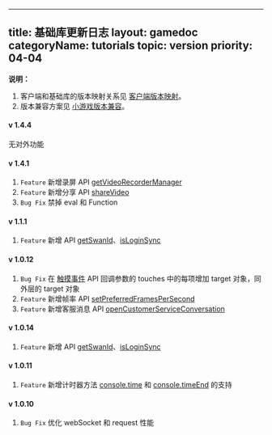
---
title: 基础库更新日志
layout: gamedoc
categoryName: tutorials
topic: version
priority: 04-04
---

<!--
todo 需要在新增的 api , 需要在 api 旁附上可支持的版本号
todo 增加流程规范，每次上线时，有要上线内容的同学提供上线功能以及是否对外发布上线内容。上线值班人，需要把上线内容补充到此处。修改文档目录结构后，一定要检查这儿的链接是否失效。
 -->


<!--

todo 11.6.0 客户端发版后再开放

#### v 1.5.2
1. `feat` 新增交叉推荐 API createRecommendationButton
2. `feat` 新增 API 加速计、屏幕、罗盘、剪切板、saveImageToPhotosAlbum

-->



**说明：**
1. 客户端和基础库的版本映射关系见 [客户端版本映射](/game/tutorials/version/clientVersion/)。
2. 版本兼容方案见 [小游戏版本兼容](/game/tutorials/version/compatibility/)。

#### v 1.4.4
无对外功能

#### v 1.4.1
1. `Feature` 新增录屏 API [getVideoRecorderManager](/game/api/media/videoRecorder/#swan-getVideoRecorderManager)
2. `Feature` 新增分享 API [shareVideo](/game/api/share/shareVideo/)
3. `Bug Fix`  禁掉 eval 和 Function

#### v 1.1.1
1. `Feature` 新增 API [getSwanId](/game/api/openApi/login/#swan-getSwanId)、[isLoginSync](/game/api/openApi/login/#isLoginSync)

#### v 1.0.12
1. `Bug Fix` 在 [触摸事件](/game/api/system/touchEvents/) API 回调参数的 touches 中的每项增加 target 对象，同外层的 target 对象
2. `Feature` 新增帧率 API [setPreferredFramesPerSecond](/game/api/render/framerate/)
3. `Feature` 新增客服消息 API [openCustomerServiceConversation](/game/api/openApi/customerService/)

#### v 1.0.14
1. `Feature` 新增 API [getSwanId](/game/api/openApi/login/#swan-getSwanId)、[isLoginSync](/game/api/openApi/login/#isLoginSync)

#### v 1.0.11
1. `Feature` 新增计时器方法 [console.time](https://developer.mozilla.org/zh-CN/docs/Web/API/Console/time) 和 [console.timeEnd](https://developer.mozilla.org/zh-CN/docs/Web/API/Console/timeEnd) 的支持

#### v 1.0.10
1. `Bug Fix` 优化 webSocket 和 request 性能

